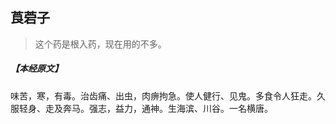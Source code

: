 ## 莨菪子

> 这个药是根入药，现在用的不多。

##### 【本经原文】
味苦，寒，有毒。治齿痛、出虫，肉痹拘急。使人健行、见鬼。多食令人狂走。久服轻身、走及奔马。强志，益力，通神。生海滨、川谷。一名横唐。
